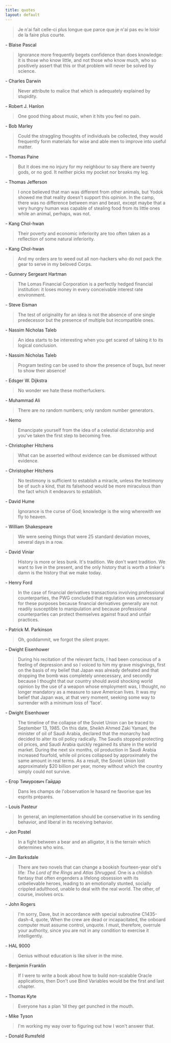 ```yaml
---
title: quotes
layout: default
---
```


> Je n'ai fait celle-ci plus longue que parce que je n'ai pas eu le
loisir de la faire plus courte.

\- Blaise Pascal


> Ignorance more frequently begets confidence than does knowledge: it
is those who know little, and not those who know much, who so
positively assert that this or that problem will never be solved by
science.

\- Charles Darwin


> Never attribute to malice that which is adequately explained by
stupidity.

\- Robert J. Hanlon


> One good thing about music, when it hits you feel no pain.

\- Bob Marley


> Could the straggling thoughts of individuals be collected, they
would frequently form materials for wise and able men to improve into
useful matter.

\- Thomas Paine


> But it does me no injury for my neighbour to say there are twenty
gods, or no god. It neither picks my pocket nor breaks my leg.

\- Thomas Jefferson


> I once believed that man was different from other animals, but Yodok
showed me that reality doesn't support this opinion. In the camp,
there was no difference between man and beast, except maybe that a
very hungry human was capable of stealing food from its little ones
while an animal, perhaps, was not.

\- Kang Chol-hwan


> Their poverty and economic inferiority are too often taken as a
reflection of some natural inferiority.

\- Kang Chol-hwan


> And my orders are to weed out all non-hackers who do not pack the
gear to serve in my beloved Corps.

\- Gunnery Sergeant Hartman


> The Lomas Financial Corporation is a perfectly hedged financial
institution: it loses money in every conceivable interest rate
environment.

\- Steve Eisman


> The test of originality for an idea is not the absence of one single
predecessor but the presence of multiple but incompatible ones.

\- Nassim Nicholas Taleb


> An idea starts to be interesting when you get scared of taking it to
its logical conclusion.

\- Nassim Nicholas Taleb


> Program testing can be used to show the presence of bugs, but never
to show their absence!

\- Edsger W. Dijkstra


> No wonder we hate these motherfuckers.

\- Muhammad Ali


> There are no random numbers; only random number generators.

\- Nemo


> Emancipate yourself from the idea of a celestial dictatorship and
you've taken the first step to becoming free.

\- Christopher Hitchens


> What can be asserted without evidence can be dismissed without
evidence.

\- Christopher Hitchens


> No testimony is sufficient to establish a miracle, unless the
testimony be of such a kind, that its falsehood would be more
miraculous than the fact which it endeavors to establish.

\- David Hume


> Ignorance is the curse of God; knowledge is the wing wherewith we
fly to heaven.

\- William Shakespeare


> We were seeing things that were 25 standard deviation moves, several
days in a row.

\- David Viniar


> History is more or less bunk. It's tradition. We don't want
tradition. We want to live in the present, and the only history that
is worth a tinker's damn is the history that we make today.

\- Henry Ford


> In the case of financial derivatives transactions involving
professional counterparties, the PWG concluded that regulation was
unnecessary for these purposes because financial derivatives generally
are not readily susceptible to manipulation and because professional
counterparties can protect themselves against fraud and unfair
practices.

\- Patrick M. Parkinson


> Oh, goddammit, we forgot the silent prayer.

\- Dwight Eisenhower


> During his recitation of the relevant facts, I had been conscious of
a feeling of depression and so I voiced to him my grave misgivings,
first on the basis of my belief that Japan was already defeated and
that dropping the bomb was completely unnecessary, and secondly
because I thought that our country should avoid shocking world opinion
by the use of a weapon whose employment was, I thought, no longer
mandatory as a measure to save American lives. It was my belief that
Japan was, at that very moment, seeking some way to surrender with a
minimum loss of 'face'.

\- Dwight Eisenhower


> The timeline of the collapse of the Soviet Union can be traced to
September 13, 1985. On this date, Sheikh Ahmed Zaki Yamani, the
minister of oil of Saudi Arabia, declared that the monarchy had
decided to alter its oil policy radically. The Saudis stopped
protecting oil prices, and Saudi Arabia quickly regained its share in
the world market. During the next six months, oil production in Saudi
Arabia increased fourfold, while oil prices collapsed by approximately
the same amount in real terms. As a result, the Soviet Union lost
approximately $20 billion per year, money without which the country
simply could not survive.

\- Егор Тимурович Гайдар


> Dans les champs de l'observation le hasard ne favorise que les
esprits préparés.

\- Louis Pasteur


> In general, an implementation should be conservative in its sending
behavior, and liberal in its receiving behavior.

\- Jon Postel


> In a fight between a bear and an alligator, it is the terrain which
determines who wins.

\- Jim Barksdale


> There are two novels that can change a bookish fourteen-year old's
life: *The Lord of the Rings* and *Atlas Shrugged*. One is a childish
fantasy that often engenders a lifelong obsession with its
unbelievable heroes, leading to an emotionally stunted, socially
crippled adulthood, unable to deal with the real world. The other, of
course, involves orcs.

\- John Rogers


> I'm sorry, Dave, but in accordance with special subroutine
C1435-dash-4, quote, When the crew are dead or incapacitated, the
onboard computer must assume control, unquote. I must, therefore,
overrule your authority, since you are not in any condition to
exercise it intelligently.

\- HAL 9000


> Genius without education is like silver in the mine.

\- Benjamin Franklin

> If I were to write a book about how to build non-scalable Oracle
  applications, then Don't use Bind Variables would be the first and
  last chapter.

\- Thomas Kyte

> Everyone has a plan 'til they get punched in the mouth.

\- Mike Tyson

> I'm working my way over to figuring out how I won't answer that.

\- Donald Rumsfeld
